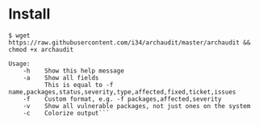 # Install
`$ wget https://raw.githubusercontent.com/i34/archaudit/master/archaudit && chmod +x archaudit`
```
Usage:
    -h    Show this help message
    -a    Show all fields
          This is equal to -f name,packages,status,severity,type,affected,fixed,ticket,issues
    -f    Custom format, e.g. -f packages,affected,severity
    -v    Show all vulnerable packages, not just ones on the system
    -c    Colorize output```
